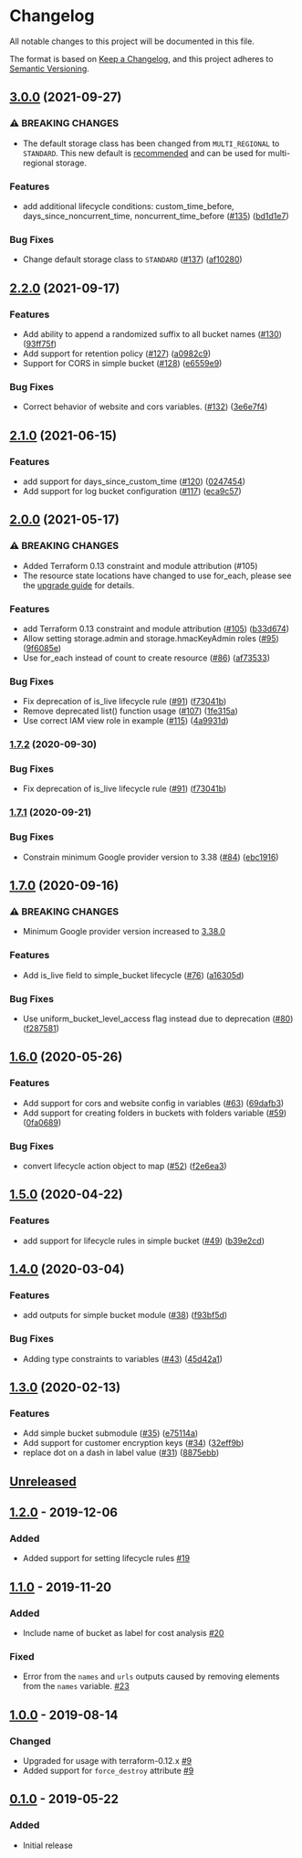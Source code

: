 # Changelog

All notable changes to this project will be documented in this file.

The format is based on
[Keep a Changelog](https://keepachangelog.com/en/1.0.0/),
and this project adheres to
[Semantic Versioning](https://semver.org/spec/v2.0.0.html).

## [3.0.0](https://www.github.com/terraform-google-modules/terraform-google-cloud-storage/compare/v2.2.0...v3.0.0) (2021-09-27)


### ⚠ BREAKING CHANGES

* The default storage class has been changed from `MULTI_REGIONAL` to `STANDARD`. This new default is [recommended](https://cloud.google.com/storage/docs/storage-classes#standard) and can be used for multi-regional storage.

### Features

* add additional lifecycle conditions: custom_time_before, days_since_noncurrent_time, noncurrent_time_before ([#135](https://www.github.com/terraform-google-modules/terraform-google-cloud-storage/issues/135)) ([bd1d1e7](https://www.github.com/terraform-google-modules/terraform-google-cloud-storage/commit/bd1d1e7bae83e9cc1d64019f06d2ca1b9d50a67f))


### Bug Fixes

* Change default storage class to `STANDARD` ([#137](https://www.github.com/terraform-google-modules/terraform-google-cloud-storage/issues/137)) ([af10280](https://www.github.com/terraform-google-modules/terraform-google-cloud-storage/commit/af10280a5055dcf8823a4fe09052e94a97eb0688))

## [2.2.0](https://www.github.com/terraform-google-modules/terraform-google-cloud-storage/compare/v2.1.0...v2.2.0) (2021-09-17)


### Features

* Add ability to append a randomized suffix to all bucket names ([#130](https://www.github.com/terraform-google-modules/terraform-google-cloud-storage/issues/130)) ([93ff75f](https://www.github.com/terraform-google-modules/terraform-google-cloud-storage/commit/93ff75fb291c998c7d495c55342aea3b461fcc1a))
* Add support for retention policy ([#127](https://www.github.com/terraform-google-modules/terraform-google-cloud-storage/issues/127)) ([a0982c9](https://www.github.com/terraform-google-modules/terraform-google-cloud-storage/commit/a0982c94f92df37d903af0a85e7ee5fe1e655d1e))
* Support for CORS in simple bucket ([#128](https://www.github.com/terraform-google-modules/terraform-google-cloud-storage/issues/128)) ([e6559e9](https://www.github.com/terraform-google-modules/terraform-google-cloud-storage/commit/e6559e9f4721d5b67eec1644ebbefac852cf55e8))


### Bug Fixes

* Correct behavior of website and cors variables. ([#132](https://www.github.com/terraform-google-modules/terraform-google-cloud-storage/issues/132)) ([3e6e7f4](https://www.github.com/terraform-google-modules/terraform-google-cloud-storage/commit/3e6e7f405dc4d3698f1dabfd23440d67908f2e2f))

## [2.1.0](https://www.github.com/terraform-google-modules/terraform-google-cloud-storage/compare/v2.0.0...v2.1.0) (2021-06-15)


### Features

* add support for days_since_custom_time ([#120](https://www.github.com/terraform-google-modules/terraform-google-cloud-storage/issues/120)) ([0247454](https://www.github.com/terraform-google-modules/terraform-google-cloud-storage/commit/02474541f50146ae8dff3aa146ff6f8f278e041c))
* Add support for log bucket configuration ([#117](https://www.github.com/terraform-google-modules/terraform-google-cloud-storage/issues/117)) ([eca9c57](https://www.github.com/terraform-google-modules/terraform-google-cloud-storage/commit/eca9c57551e48e4fff635df8c59d2797b78c6652))

## [2.0.0](https://www.github.com/terraform-google-modules/terraform-google-cloud-storage/compare/v1.7.1...v2.0.0) (2021-05-17)


### ⚠ BREAKING CHANGES

* Added Terraform 0.13 constraint and module attribution (#105)
* The resource state locations have changed to use for_each, please see the [upgrade guide](https://github.com/terraform-google-modules/terraform-google-cloud-storage/blob/master/docs/upgrading_to_v2.0.md) for details.

### Features

* add Terraform 0.13 constraint and module attribution ([#105](https://www.github.com/terraform-google-modules/terraform-google-cloud-storage/issues/105)) ([b33d674](https://www.github.com/terraform-google-modules/terraform-google-cloud-storage/commit/b33d67417d2e4309e9774811e0e14c612c300f6c))
* Allow setting storage.admin and storage.hmacKeyAdmin roles ([#95](https://www.github.com/terraform-google-modules/terraform-google-cloud-storage/issues/95)) ([9f6085e](https://www.github.com/terraform-google-modules/terraform-google-cloud-storage/commit/9f6085e671eea558585f4c5027bd94f1bcdd4a11))
* Use for_each instead of count to create resource ([#86](https://www.github.com/terraform-google-modules/terraform-google-cloud-storage/issues/86)) ([af73533](https://www.github.com/terraform-google-modules/terraform-google-cloud-storage/commit/af735332c091c6fe5de082562c8d59f979421611))


### Bug Fixes

* Fix deprecation of is_live lifecycle rule ([#91](https://www.github.com/terraform-google-modules/terraform-google-cloud-storage/issues/91)) ([f73041b](https://www.github.com/terraform-google-modules/terraform-google-cloud-storage/commit/f73041b904d8f5c7020efb84737d54869e394738))
* Remove deprecated list() function usage ([#107](https://www.github.com/terraform-google-modules/terraform-google-cloud-storage/issues/107)) ([1fe315a](https://www.github.com/terraform-google-modules/terraform-google-cloud-storage/commit/1fe315a8ab722d7f91b60e1c209bf938724eb371))
* Use correct IAM view role in example ([#115](https://www.github.com/terraform-google-modules/terraform-google-cloud-storage/issues/115)) ([4a9931d](https://www.github.com/terraform-google-modules/terraform-google-cloud-storage/commit/4a9931dc339216fc5edb815c681168fd7063424c))

### [1.7.2](https://www.github.com/terraform-google-modules/terraform-google-cloud-storage/compare/v1.7.1...v1.7.2) (2020-09-30)

### Bug Fixes

* Fix deprecation of is_live lifecycle rule ([#91](https://www.github.com/terraform-google-modules/terraform-google-cloud-storage/issues/91)) ([f73041b](https://www.github.com/terraform-google-modules/terraform-google-cloud-storage/commit/f73041b904d8f5c7020efb84737d54869e394738))

### [1.7.1](https://www.github.com/terraform-google-modules/terraform-google-cloud-storage/compare/v1.7.0...v1.7.1) (2020-09-21)


### Bug Fixes

* Constrain minimum Google provider version to 3.38 ([#84](https://www.github.com/terraform-google-modules/terraform-google-cloud-storage/issues/84)) ([ebc1916](https://www.github.com/terraform-google-modules/terraform-google-cloud-storage/commit/ebc19161e2b9c24ef41c2c5898b2d65eae81ee1e))

## [1.7.0](https://www.github.com/terraform-google-modules/terraform-google-cloud-storage/compare/v1.6.0...v1.7.0) (2020-09-16)

### ⚠ BREAKING CHANGES

* Minimum Google provider version increased to [3.38.0](https://github.com/hashicorp/terraform-provider-google/blob/master/CHANGELOG.md#3380-september-08-2020)


### Features

* Add is_live field to simple_bucket lifecycle ([#76](https://www.github.com/terraform-google-modules/terraform-google-cloud-storage/issues/76)) ([a16305d](https://www.github.com/terraform-google-modules/terraform-google-cloud-storage/commit/a16305dfad12ef06881a73a6c2a33fe7fe569bfb))


### Bug Fixes

* Use uniform_bucket_level_access flag instead due to deprecation ([#80](https://www.github.com/terraform-google-modules/terraform-google-cloud-storage/issues/80)) ([f287581](https://www.github.com/terraform-google-modules/terraform-google-cloud-storage/commit/f287581701bdcb0af996a26a8b922788cf686f57))



## [1.6.0](https://www.github.com/terraform-google-modules/terraform-google-cloud-storage/compare/v1.5.0...v1.6.0) (2020-05-26)


### Features

* Add support for cors and website config in variables ([#63](https://www.github.com/terraform-google-modules/terraform-google-cloud-storage/issues/63)) ([69dafb3](https://www.github.com/terraform-google-modules/terraform-google-cloud-storage/commit/69dafb3b3c532013919f4da416fa72aa009621a3))
* Add support for creating folders in buckets with folders variable ([#59](https://www.github.com/terraform-google-modules/terraform-google-cloud-storage/issues/59)) ([0fa0689](https://www.github.com/terraform-google-modules/terraform-google-cloud-storage/commit/0fa068980e4d01b66f5f0f2d923f6fae730b1151))


### Bug Fixes

* convert lifecycle action object to map ([#52](https://www.github.com/terraform-google-modules/terraform-google-cloud-storage/issues/52)) ([f2e6ea3](https://www.github.com/terraform-google-modules/terraform-google-cloud-storage/commit/f2e6ea3e1954c8311ff326d7c512756db1dd5ae9))

## [1.5.0](https://www.github.com/terraform-google-modules/terraform-google-cloud-storage/compare/v1.4.0...v1.5.0) (2020-04-22)


### Features

* add support for lifecycle rules in simple bucket ([#49](https://www.github.com/terraform-google-modules/terraform-google-cloud-storage/issues/49)) ([b39e2cd](https://www.github.com/terraform-google-modules/terraform-google-cloud-storage/commit/b39e2cdf0848b59d00dd7fe65c917a5bf4a1176a))

## [1.4.0](https://www.github.com/terraform-google-modules/terraform-google-cloud-storage/compare/v1.3.0...v1.4.0) (2020-03-04)


### Features

* add outputs for simple bucket module ([#38](https://www.github.com/terraform-google-modules/terraform-google-cloud-storage/issues/38)) ([f93bf5d](https://www.github.com/terraform-google-modules/terraform-google-cloud-storage/commit/f93bf5d88842018f8421be61af5a0f4afd947487))


### Bug Fixes

* Adding type constraints to variables ([#43](https://www.github.com/terraform-google-modules/terraform-google-cloud-storage/issues/43)) ([45d42a1](https://www.github.com/terraform-google-modules/terraform-google-cloud-storage/commit/45d42a1d7f73f8c4ad77d1455de77ce88ab0e8ad))

## [1.3.0](https://www.github.com/terraform-google-modules/terraform-google-cloud-storage/compare/v1.2.0...v1.3.0) (2020-02-13)


### Features

* Add simple bucket submodule ([#35](https://www.github.com/terraform-google-modules/terraform-google-cloud-storage/issues/35)) ([e75114a](https://www.github.com/terraform-google-modules/terraform-google-cloud-storage/commit/e75114a5770d8aab65764d4c04a36c52bde4f073))
* Add support for customer encryption keys ([#34](https://www.github.com/terraform-google-modules/terraform-google-cloud-storage/issues/34)) ([32eff9b](https://www.github.com/terraform-google-modules/terraform-google-cloud-storage/commit/32eff9b9330e6c9bb683cfd75d0baf9d9798b7eb))
* replace dot on a dash in label value ([#31](https://www.github.com/terraform-google-modules/terraform-google-cloud-storage/issues/31)) ([8875ebb](https://www.github.com/terraform-google-modules/terraform-google-cloud-storage/commit/8875ebbc645e1a6196c61a9f4d0cfaf3fa0f6569))

## [Unreleased]

## [1.2.0] - 2019-12-06

### Added

- Added support for setting lifecycle rules [#19](https://github.com/terraform-google-modules/terraform-google-cloud-storage/pull/19)

## [1.1.0] - 2019-11-20

### Added

- Include name of bucket as label for cost analysis [#20]

### Fixed

- Error from the `names` and `urls` outputs caused by removing elements from the `names` variable. [#23]

## [1.0.0] - 2019-08-14

### Changed

- Upgraded for usage with terraform-0.12.x [#9]
- Added support for `force_destroy` attribute [#9]

## [0.1.0] - 2019-05-22

### Added

- Initial release

[Unreleased]: https://github.com/terraform-google-modules/terraform-google-cloud-storage/compare/v1.2.0...HEAD
[1.2.0]: https://github.com/terraform-google-modules/terraform-google-cloud-storage/compare/v1.1.0...v1.2.0
[1.1.0]: https://github.com/terraform-google-modules/terraform-google-cloud-storage/compare/v1.0.0...v1.1.0
[1.0.0]: https://github.com/terraform-google-modules/terraform-google-cloud-storage/compare/v0.1.0...v1.0.0
[0.1.0]: https://github.com/terraform-google-modules/terraform-google-cloud-storage/releases/tag/v0.1.0

[#23]: https://github.com/terraform-google-modules/terraform-google-cloud-storage/pull/23
[#20]: https://github.com/terraform-google-modules/terraform-google-cloud-storage/pull/20
[#9]: https://github.com/terraform-google-modules/terraform-google-cloud-storage/pull/9
